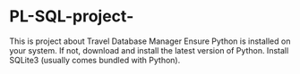 # PL-SQL-project-
This is project about Travel Database Manager
Ensure Python is installed on your system. If not, download and install the latest version of Python.
Install SQLite3 (usually comes bundled with Python).
